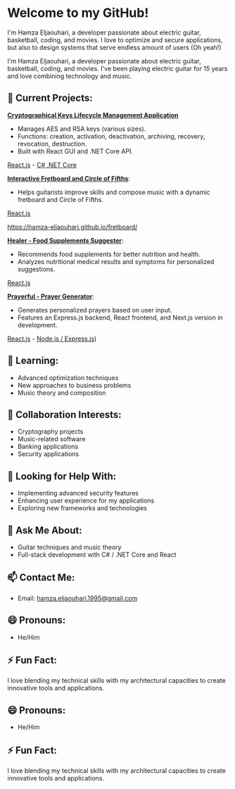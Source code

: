 # Welcome to my GitHub!

I'm Hamza Eljaouhari, a developer passionate about electric guitar, basketball, coding, and movies.
I love to optimize and secure applications, but also to design systems that serve endless amount of users (Oh yeah!)

I'm Hamza Eljaouhari, a developer passionate about electric guitar, basketball, coding, and movies. I've been playing electric guitar for 15 years and love combining technology and music.

## 🔭 Current Projects:

**[Cryptographical Keys Lifecycle Management Application](https://klms-net-core-71c8398607be.herokuapp.com/index.html)**
- Manages AES and RSA keys (various sizes).
- Functions: creation, activation, deactivation, archiving, recovery, revocation, destruction.
- Built with React GUI and .NET Core API.

[React.js](https://github.com/hamza-eljaouhari/kms-react-gui) - 
[C# .NET Core](https://github.com/hamza-eljaouhari/klms-net-core)

**[Interactive Fretboard and Circle of Fifths]([https://github.com/hamza-eljaouhari/fretboard](https://hamza-eljaouhari.github.io/fretboard/))**:
- Helps guitarists improve skills and compose music with a dynamic fretboard and Circle of Fifths.

[React.js](https://github.com/hamza-eljaouhari/fretboard)

https://hamza-eljaouhari.github.io/fretboard/

**[Healer - Food Supplements Suggester](https://hamza-eljaouhari.github.io/healer)**:
- Recommends food supplements for better nutrition and health.
- Analyzes nutritional medical results and symptoms for personalized suggestions.

[React.js](https://github.com/hamza-eljaouhari/healer)

**[Prayerful - Prayer Generator](https://hamza-eljaouhari.github.com/prayerful)**:
- Generates personalized prayers based on user input.
- Features an Express.js backend, React frontend, and Next.js version in development.

[React.js](https://github.com/hamza-eljaouhari/prayerful) - 
[Node.js / Express.js](https://github.com/hamza-eljaouhari/express-prayerful))


## 🌱 Learning:

- Advanced optimization techniques
- New approaches to business problems
- Music theory and composition

## 👯 Collaboration Interests:

- Cryptography projects
- Music-related software
- Banking applications
- Security applications

## 🤔 Looking for Help With:

- Implementing advanced security features
- Enhancing user experience for my applications
- Exploring new frameworks and technologies

## 💬 Ask Me About:

- Guitar techniques and music theory
- Full-stack development with C# / .NET Core and React

## 📫 Contact Me:

- Email: [hamza.eljaouhari.1995@gmail.com](mailto:hamza.eljaouhari.1995@gmail.com)

## 😄 Pronouns:

- He/Him

## ⚡ Fun Fact:

I love blending my technical skills with my architectural capacities to create innovative tools and applications.

## 😄 Pronouns:

- He/Him

## ⚡ Fun Fact:

I love blending my technical skills with my architectural capacities to create innovative tools and applications.
